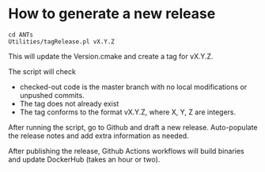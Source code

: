 # How to generate a new release

```
cd ANTs
Utilities/tagRelease.pl vX.Y.Z
```

This will update the Version.cmake and create a tag for vX.Y.Z.

The script will check 

* checked-out code is the master branch with no local modifications or unpushed commits.
* The tag does not already exist
* The tag conforms to the format vX.Y.Z, where X, Y, Z are integers. 

After running the script, go to Github and draft a new release. Auto-populate the release notes and add extra information as needed.

After publishing the release, Github Actions workflows will build binaries and update DockerHub (takes an hour or two).
